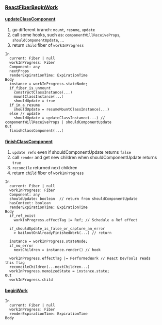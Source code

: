 ### [ReactFiberBeginWork](https://github.com/facebook/react/blob/v16.6.3/packages/react-reconciler/src/ReactFiberBeginWork.js)


#### [updateClassComponent](https://github.com/facebook/react/blob/v16.6.3/packages/react-reconciler/src/ReactFiberBeginWork.js#L428)
1. go different branch: `mount`, `resume`, `update`
2. call some hooks, such as: `componentWillReceiveProps`, `shouldComponentUpdate`, ...
3. return `child` fiber of `workInProgress`
```
In 
  current: Fiber | null
  workInProgress: Fiber
  Component: any
  nextProps
  renderExpirationTime: ExpirationTime
Body
  instance = workInProgress.stateNode;
  if_fiber_is_unmount
    constructClassInstance(...)
    mountClassInstance(...)
    shouldUpdate = true
  if_in_a_resume
    shouldUpdate = resumeMountClassInstance(...)
  else // update
    shouldUpdate = updateClassInstance(...) // componentWillReceiveProps | shouldComponentUpdate
Out
  finishClassComponent(...)
```

#### [finishClassComponent](https://github.com/facebook/react/blob/v16.6.3/packages/react-reconciler/src/ReactFiberBeginWork.js#L501)
1. `update refs` even if shouldComponentUpdate returns `false`
2. call `render` and get new children when shouldComponentUpdate returns `true`
3. `reconcile` returned next children
4. return `child` fiber of `workInProgress`
```
In
  current: Fiber | null
  workInProgress: Fiber
  Component: any
  shouldUpdate: boolean  // return from shouldComponentUpdate
  hasContext: boolean
  renderExpirationTime: ExpirationTime
Body
  if_ref_exist
    workInProgress.effectTag |= Ref; // Schedule a Ref effect

  if_shouldUpdate_is_false_or_capture_an_error
    > bailoutOnAlreadyFinishedWork(...) // return

  instance = workInProgress.stateNode;
  if_no_error
    nextChildren = instance.render() // hook

  workInProgress.effectTag |= PerformedWork // React DevTools reads this flag
  reconcileChildren(...nextChildren...)
  workInProgress.memoizedState = instance.state;
Out
  workInProgress.child
```

#### [beginWork](https://github.com/facebook/react/blob/v16.6.3/packages/react-reconciler/src/ReactFiberBeginWork.js#L1510)
```
In
  current: Fiber | null
  workInProgress: Fiber
  renderExpirationTime: ExpirationTime
Body
```
